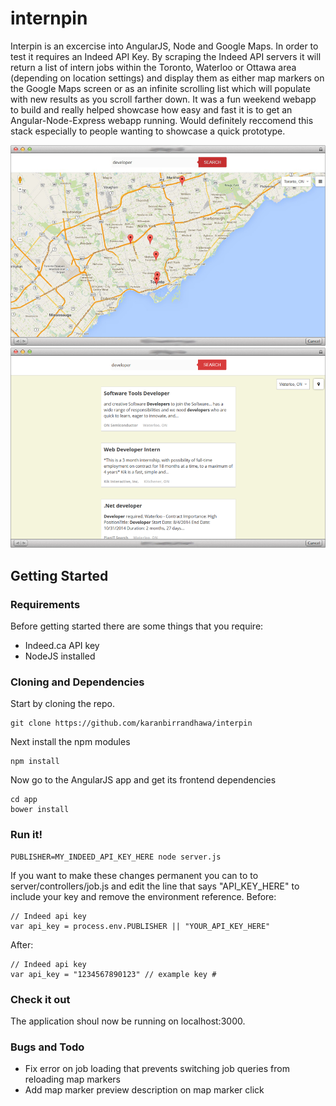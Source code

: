 internpin
=========

Interpin is an excercise into AngularJS, Node and Google Maps. In order to test it requires an Indeed API Key. By scraping the Indeed API servers it will return a list of intern jobs within the Toronto, Waterloo or Ottawa area (depending on location settings) and display them as either map markers on the Google Maps screen or as an infinite scrolling list which will populate with new results as you scroll farther down. It was a fun weekend webapp to build and really helped showcase how easy and fast it is to get an Angular-Node-Express webapp running. Would definitely reccomend this stack especially to people wanting to showcase a quick prototype.

![ScreenShot](media/preview1.png)
![ScreenShot](media/preview2.png)

## Getting Started

### Requirements 

Before getting started there are some things that you require: 

* Indeed.ca API key
* NodeJS installed

### Cloning and Dependencies

Start by cloning the repo.

	git clone https://github.com/karanbirrandhawa/interpin

Next install the npm modules

	npm install

Now go to the AngularJS app and get its frontend dependencies

	cd app
	bower install

### Run it!

	PUBLISHER=MY_INDEED_API_KEY_HERE node server.js

If you want to make these changes permanent you can to to server/controllers/job.js and edit the line that says "API_KEY_HERE" to include your key and remove the environment reference. Before:

	// Indeed api key
	var api_key = process.env.PUBLISHER || "YOUR_API_KEY_HERE"

After:

	// Indeed api key
	var api_key = "1234567890123" // example key #

### Check it out 

The application shoul now be running on localhost:3000.

### Bugs and Todo

* Fix error on job loading that prevents switching job queries from reloading map markers
* Add map marker preview description on map marker click
